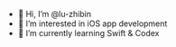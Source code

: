 - 👋 Hi, I’m @lu-zhibin
- 👀 I’m interested in iOS app development
- 🌱 I’m currently learning Swift & Codex


<!---
lu-zhibin/lu-zhibin is a ✨ special ✨ repository because its `README.md` (this file) appears on your GitHub profile.
You can click the Preview link to take a look at your changes.
--->
